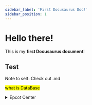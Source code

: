 ```yaml
---
sidebar_label: 'First Docusaurus Doc!'
sidebar_position: 1
---
```




# Hello there!

This is my **first Docusaurus document**!

## Test 

Note to self: Check out .md

<mark>what is DataBase</mark>

<details>
  <summary>Epcot Center</summary>
  <p>Epcot is a theme park at Walt Disney World Resort featuring exciting attractions, international pavilions, award-winning fireworks and seasonal special events.</p>
</details>



